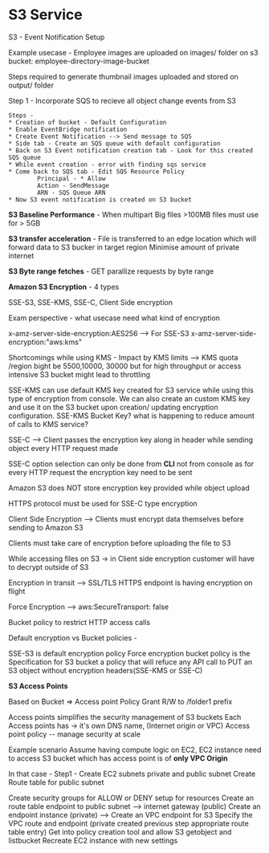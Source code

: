 # S3 Service

S3 - Event Notification Setup 

Example usecase - Employee images are uploaded on images/ folder on s3 bucket: employee-directory-image-bucket

Steps required to generate thumbnail images uploaded and stored on output/ folder

Step 1 - Incorporate SQS to recieve all object change events from S3

    Steps - 
    * Creation of bucket - Default Configuration
    * Enable EventBridge notification
    * Create Event Notification --> Send message to SQS
    * Side tab - Create an SQS queue with default configuration 
    * Back on S3 Event notification creation tab - Look for this created SQS queue
    * While event creation - error with finding sqs service
    * Come back to SQS tab - Edit SQS Resource Policy 
            Principal - * Allow
            Action - SendMessage
            ARN - SQS Queue ARN 
    * Now S3 event notification is created on S3 bucket


__S3 Baseline Performance__ - When multipart
    Big files >100MB files must use for > 5GB

__S3 transfer acceleration__ - File is transferred to an edge location which will forward data to S3 bucker in target region
Minimise amount of private internet

__S3 Byte range fetches__ - GET parallize requests by byte range 

__Amazon S3 Encryption__ - 4 types

SSE-S3, SSE-KMS, SSE-C, Client Side encryption 

Exam perspective - what usecase need what kind of encryption

x-amz-server-side-encryption:AES256 --> For SSE-S3
x-amz-server-side-encryption:"aws:kms"

Shortcomings while using KMS - Impact by KMS limits --> 
KMS quota /region bight be 5500,10000, 30000 but for high throughput or access intensive S3 bucket might lead to throttling

SSE-KMS can use default KMS key created for S3 service while using this type of encryption from console. 
We can also create an custom KMS key and use it on the S3 bucket upon creation/ updating encryption configuration.
SSE-KMS Bucket Key? what is happening to reduce amount of calls to KMS service? 




SSE-C --> Client passes the encryption key along in header while sending object every HTTP request made

SSE-C option selection can only be done from __CLI__ not from console as for every HTTP request the encryption key need to be sent

Amazon S3 does NOT store encryption key provided while object upload

HTTPS protocol must be used for SSE-C type encryption

Client Side Encryption --> Clients must encrypt data themselves before sending to Amazon S3

Clients must take care of encryption before uploading the file to S3

While accessing files on S3 -> in Client side encryption customer will have to decrypt outside of S3

Encryption in transit --> SSL/TLS 
HTTPS endpoint is having encryption on flight

Force Encryption --> aws:SecureTransport: false

Bucket policy to restrict HTTP access calls


Default encryption vs Bucket policies -

SSE-S3 is default encryption policy
Force encryption bucket policy is the Specification for S3 bucket a policy that will refuce any API call to PUT an S3 object without encryption headers(SSE-KMS or SSE-C)

__S3 Access Points__

Based on Bucket => Access point Policy Grant R/W to /folder1 prefix

Access points simplifies the security management of S3 buckets 
Each Access points has -> it's own DNS name, (Internet origin or VPC)
Access point policy -- manage security at scale


Example scenario Assume having compute logic on EC2, EC2 instance need to access S3 bucket which has access point is of __only VPC Origin__

In that case - 
Step1 - Create EC2 subnets private and public subnet
Create Route table for public subnet

Create security groups for ALLOW or DENY setup for resources
Create an route table endpoint to public subnet --> internet gateway (public)
Create an endpoint                        instance (private) --> 
Create an VPC endpoint for S3
 Specify the VPC route and endpoint (private created previous step appropriate route table entry)
    Get into policy creation tool and allow S3 getobject and listbucket 
Recreate EC2 instance with new settings







